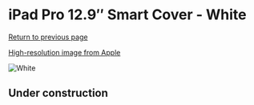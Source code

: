 # iPad Pro 12.9″ Smart Cover - White

[Return to previous page](/ipad_pro129)

[High-resolution image from Apple](https://store.storeimages.cdn-apple.com/8756/as-images.apple.com/is/MLJK2?wid=4500&hei=4500&fmt=png)

<div style="width: 512px"><img src="/almost_uncompressed/MLJK2.webp" alt="White"></div>

## Under construction
